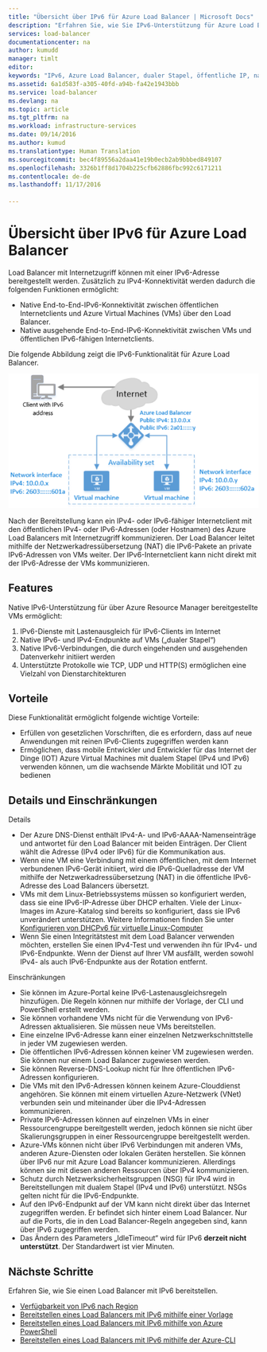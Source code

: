 ```yaml
---
title: "Übersicht über IPv6 für Azure Load Balancer | Microsoft Docs"
description: "Erfahren Sie, wie Sie IPv6-Unterstützung für Azure Load Balancer und VMs mit Lastenausgleich bereitstellen."
services: load-balancer
documentationcenter: na
author: kumudd
manager: timlt
editor: 
keywords: "IPv6, Azure Load Balancer, dualer Stapel, öffentliche IP, natives IPv6, mobil, IoT"
ms.assetid: 6a1d583f-a305-40fd-a94b-fa42e1943bbb
ms.service: load-balancer
ms.devlang: na
ms.topic: article
ms.tgt_pltfrm: na
ms.workload: infrastructure-services
ms.date: 09/14/2016
ms.author: kumud
ms.translationtype: Human Translation
ms.sourcegitcommit: bec4f89556a2daa41e19b0ecb2ab9bbbed849107
ms.openlocfilehash: 3326b1ff8d1704b225cfb62886fbc992c6171211
ms.contentlocale: de-de
ms.lasthandoff: 11/17/2016

---
```


# <a name="overview-of-ipv6-for-azure-load-balancer"></a>Übersicht über IPv6 für Azure Load Balancer

Load Balancer mit Internetzugriff können mit einer IPv6-Adresse bereitgestellt werden. Zusätzlich zu IPv4-Konnektivität werden dadurch die folgenden Funktionen ermöglicht:

* Native End-to-End-IPv6-Konnektivität zwischen öffentlichen Internetclients und Azure Virtual Machines (VMs) über den Load Balancer.
* Native ausgehende End-to-End-IPv6-Konnektivität zwischen VMs und öffentlichen IPv6-fähigen Internetclients.

Die folgende Abbildung zeigt die IPv6-Funktionalität für Azure Load Balancer.

![Azure Load Balancer mit IPv6](./media/load-balancer-ipv6-overview/load-balancer-ipv6.png)

Nach der Bereitstellung kann ein IPv4- oder IPv6-fähiger Internetclient mit den öffentlichen IPv4- oder IPv6-Adressen (oder Hostnamen) des Azure Load Balancers mit Internetzugriff kommunizieren. Der Load Balancer leitet mithilfe der Netzwerkadressübersetzung (NAT) die IPv6-Pakete an private IPv6-Adressen von VMs weiter. Der IPv6-Internetclient kann nicht direkt mit der IPv6-Adresse der VMs kommunizieren.

## <a name="features"></a>Features

Native IPv6-Unterstützung für über Azure Resource Manager bereitgestellte VMs ermöglicht:

1. IPv6-Dienste mit Lastenausgleich für IPv6-Clients im Internet
2. Native IPv6- und IPv4-Endpunkte auf VMs („dualer Stapel“)
3. Native IPv6-Verbindungen, die durch eingehenden und ausgehenden Datenverkehr initiiert werden
4. Unterstützte Protokolle wie TCP, UDP und HTTP(S) ermöglichen eine Vielzahl von Dienstarchitekturen

## <a name="benefits"></a>Vorteile

Diese Funktionalität ermöglicht folgende wichtige Vorteile:

* Erfüllen von gesetzlichen Vorschriften, die es erfordern, dass auf neue Anwendungen mit reinen IPv6-Clients zugegriffen werden kann
* Ermöglichen, dass mobile Entwickler und Entwickler für das Internet der Dinge (IOT) Azure Virtual Machines mit dualem Stapel (IPv4 und IPv6) verwenden können, um die wachsende Märkte Mobilität und IOT zu bedienen

## <a name="details-and-limitations"></a>Details und Einschränkungen

Details

* Der Azure DNS-Dienst enthält IPv4-A- und IPv6-AAAA-Namenseinträge und antwortet für den Load Balancer mit beiden Einträgen. Der Client wählt die Adresse (IPv4 oder IPv6) für die Kommunikation aus.
* Wenn eine VM eine Verbindung mit einem öffentlichen, mit dem Internet verbundenen IPv6-Gerät initiiert, wird die IPv6-Quelladresse der VM mithilfe der Netzwerkadressübersetzung (NAT) in die öffentliche IPv6-Adresse des Load Balancers übersetzt.
* VMs mit dem Linux-Betriebssystems müssen so konfiguriert werden, dass sie eine IPv6-IP-Adresse über DHCP erhalten. Viele der Linux-Images im Azure-Katalog sind bereits so konfiguriert, dass sie IPv6 unverändert unterstützen. Weitere Informationen finden Sie unter [Konfigurieren von DHCPv6 für virtuelle Linux-Computer](load-balancer-ipv6-for-linux.md)
* Wenn Sie einen Integritätstest mit dem Load Balancer verwenden möchten, erstellen Sie einen IPv4-Test und verwenden ihn für IPv4- und IPv6-Endpunkte. Wenn der Dienst auf Ihrer VM ausfällt, werden sowohl IPv4- als auch IPv6-Endpunkte aus der Rotation entfernt.

Einschränkungen

* Sie können im Azure-Portal keine IPv6-Lastenausgleichsregeln hinzufügen. Die Regeln können nur mithilfe der Vorlage, der CLI und PowerShell erstellt werden.
* Sie können vorhandene VMs nicht für die Verwendung von IPv6-Adressen aktualisieren. Sie müssen neue VMs bereitstellen.
* Eine einzelne IPv6-Adresse kann einer einzelnen Netzwerkschnittstelle in jeder VM zugewiesen werden.
* Die öffentlichen IPv6-Adressen können keiner VM zugewiesen werden. Sie können nur einem Load Balancer zugewiesen werden.
* Sie können Reverse-DNS-Lookup nicht für Ihre öffentlichen IPv6-Adressen konfigurieren.
* Die VMs mit den IPv6-Adressen können keinem Azure-Clouddienst angehören. Sie können mit einem virtuellen Azure-Netzwerk (VNet) verbunden sein und miteinander über die IPv4-Adressen kommunizieren.
* Private IPv6-Adressen können auf einzelnen VMs in einer Ressourcengruppe bereitgestellt werden, jedoch können sie nicht über Skalierungsgruppen in einer Ressourcengruppe bereitgestellt werden.
* Azure-VMs können nicht über IPv6 Verbindungen mit anderen VMs, anderen Azure-Diensten oder lokalen Geräten herstellen. Sie können über IPv6 nur mit Azure Load Balancer kommunizieren. Allerdings können sie mit diesen anderen Ressourcen über IPv4 kommunizieren.
* Schutz durch Netzwerksicherheitsgruppen (NSG) für IPv4 wird in Bereitstellungen mit dualem Stapel (IPv4 und IPv6) unterstützt. NSGs gelten nicht für die IPv6-Endpunkte.
* Auf den IPv6-Endpunkt auf der VM kann nicht direkt über das Internet zugegriffen werden. Er befindet sich hinter einem Load Balancer. Nur auf die Ports, die in den Load Balancer-Regeln angegeben sind, kann über IPv6 zugegriffen werden.
* Das Ändern des Parameters „IdleTimeout“ wird für IPv6 **derzeit nicht unterstützt**. Der Standardwert ist vier Minuten.

## <a name="next-steps"></a>Nächste Schritte

Erfahren Sie, wie Sie einen Load Balancer mit IPv6 bereitstellen.

* [Verfügbarkeit von IPv6 nach Region](https://go.microsoft.com/fwlink/?linkid=828357)
* [Bereitstellen eines Load Balancers mit IPv6 mithilfe einer Vorlage](load-balancer-ipv6-internet-template.md)
* [Bereitstellen eines Load Balancers mit IPv6 mithilfe von Azure PowerShell](load-balancer-ipv6-internet-ps.md)
* [Bereitstellen eines Load Balancers mit IPv6 mithilfe der Azure-CLI](load-balancer-ipv6-internet-cli.md)

